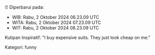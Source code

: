⏰ Diperbarui pada:
- WIB: Rabu, 2 Oktober 2024 06.23.09 UTC
- WITA: Rabu, 2 Oktober 2024 07.23.09 UTC
- WIT: Rabu, 2 Oktober 2024 08.23.09 UTC

Kutipan Inspiratif:
"I buy expensive suits. They just look cheap on me."


Kategori: funny

